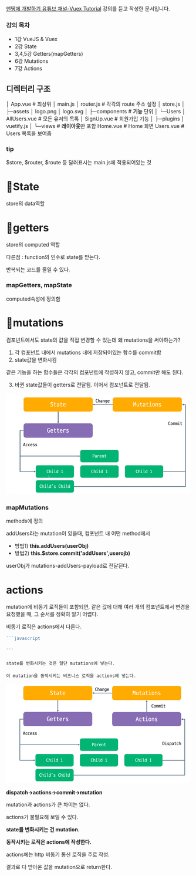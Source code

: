 [맨땅에 개발하기 유튜브 채널-Vuex Tutorial](https://www.youtube.com/channel/UCZ6yPRDNz9bNWySjAv8kUng/playlists) 강의를 듣고 작성한 문서입니다.
### 강의 목차
- 1강 VueJS & Vuex   
- 2강 State  
- 3,4,5강 Getters(mapGetters)  
- 6강 Mutations  
- 7강 Actions  

## 디렉터리 구조

│  App.vue 							# 최상위
│  main.js
│  router.js 							# 각각의 route 주소 설정
│  store.js
│
├─assets
│      logo.png
│      logo.svg
│
├─components					# **기능** 단위
│  └─Users
│          AllUsers.vue				# 모든 유저의 목록
│          SignUp.vue				  # 회원가입 기능
│
├─plugins
│      vuetify.js
│
└─views								# **레이아웃**만 포함
        Home.vue					# Home 화면 
        Users.vue					 # Users 목록을 보여줌



### tip

$store, $router, $route 등 달러표시는 main.js에 적용되어있는 것

# 📌State

store의 data역할

# 📌getters

store의 computed 역할

다른점 : function의 인수로 state를 받는다.

반복되는 코드를 줄일 수 있다.



### mapGetters, mapState

computed속성에 정의함



# 📌mutations

컴포넌트에서도 state의 값을 직접 변경할 수 있는데 왜 mutations을 써야하는가?

1. 각 컴포넌트 내에서 mutations 내에 저장되어있는 함수를 commit함
2. state값을 변화시킴

같은 기능을 하는 함수들은 각각의 컴포넌트에 작성하지 않고, commit만 해도 된다.



3. 바뀐 state값들이 getters로 전달됨. 이어서 컴포넌트로 전달됨.

![image-20210804123451241](img/210804vuex-project/image-20210804123451241.png)

### mapMutations

methods에 정의

addUsers라는 mutation이 있을때, 컴포넌트 내 어떤 method에서 

- 방법1) **this.addUsers(userObj)**
- 방법2) **this.$store.commit('addUsers',userojb)**

userObj가 mutations-addUsers-payload로 전달된다. 



# actions

mutation에 비동기 로직들이 포함되면, 같은 값에 대해 여러 개의 컴포넌트에서 변경을 요청했을 때, 그 순서를 정확히 알기 어렵다.

비동기 로직은 actions에서 다룬다.

````javascript
```javascript

```

state를 변화시키는 것은 일단 mutations에 넣는다.

이 mutation을 동작시키는 비즈니스 로직을 actions에 넣는다.
````





![image-20210804124758102](img/210804vuex-project/image-20210804124758102.png)



**dispatch->actions->commit->mutation**



mutation과 actions가 큰 차이는 없다. 

actions가 불필요해 보일 수 있다. 

**state를 변화시키는 건 mutation.**

**동작시키는 로직은 actions에 작성한다.**

actions에는 http 비동기 통신 로직을 주로 작성.

결과로 다 받아온 값을 mutation으로 return한다. 
